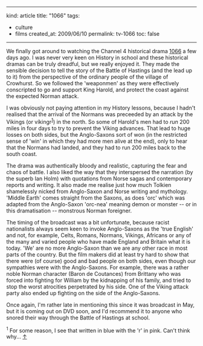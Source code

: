 -----
kind: article
title: "1066"
tags:
- culture
- films
created_at: 2009/06/10
permalink: tv-1066
toc: false
-----

<p>We finally got around to watching the Channel 4 historical drama <a href="http://www.channel4.com/programmes/1066">1066</a> a few days ago. I was never very keen on History in school and these historical dramas can be truly dreadful, but we really enjoyed it. They made the sensible decision to tell the story of the Battle of Hastings (and the lead up to it) from the perspective of the ordinary people of the village of Crowhurst. So we followed the 'weaponmen' as they were effectively conscripted to go and support King Harold, and protect the coast against the expected Norman attack.</p>

<p>I was obviously not paying attention in my History lessons, because I hadn't realised that the arrival of the Normans was preceeded by an attack by the Vikings (or v&#237;kingr<sup id="r1-100609"><a href="#f1-100609">1</a></sup>) in the north. So some of Harold's men had to <em>run</em> 200 miles in four days to try to prevent the Viking advances. That lead to huge losses on both sides, but the Anglo-Saxons sort of won (in the restricted sense of 'win' in which they had more men alive at the end), only to hear that the Normans had landed, and they had to run 200 miles back to the south coast.</p>

<p>The drama was authentically bloody and realistic, capturing the fear and chaos of battle. I also liked the way that they interspersed the narration (by the superb Ian Holm) with quotations from Norse sagas and contemporary reports and writing. It also made me realise just how much Tolkien shamelessly nicked from Anglo-Saxon and Norse writing and mythology. 'Middle Earth' comes straight from the Saxons, as does 'orc' which was adapted from the Anglo-Saxon 'orc-nea' meaning demon or monster -- or in this dramatisation -- monstrous Norman foreigner.</p>

<p>The timing of the broadcast was a bit unfortunate, because racist nationalists always seem keen to invoke Anglo-Saxons as the 'true English' and not, for example, Celts, Romans, Normans, Vikings, Africans or any of the many and varied people who have made England and Britain what it is today. 'We' are no more Anglo-Saxon than we are any other race in most parts of the country. But the film makers did at least try hard to show that there were (of course) good and bad people on both sides, even though our sympathies were with the Anglo-Saxons. For example, there was a rather noble Norman character (Baron de Coutances) from Brittany who was forced into fighting for William by the kidnapping of his family, and tried to stop the worst atrocities perpetrated by his side. One of the Viking attack party also ended up fighting on the side of the Anglo-Saxons.</p>

<p>Once again, I'm rather late in mentioning this since it was broadcast in May, but it is coming out on DVD soon, and I'd recommend it to anyone who snored their way through the Battle of Hastings at school.</p>

<p><sup id="f1-100609">1</sup> For some reason, I see that written in blue with the 'r' in pink. Can't think why... <a href="#r1-100609">&uarr;</a></p>


